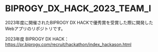 # BIPROGY_DX_HACK_2023_TEAM_I
2023年度に開催されたBIPROGY DX HACKで優秀賞を受賞した際に開発したWebアプリのリポジトリです。

2023年度 BIPROGY DX HACK：https://pr.biprogy.com/recruit/hackathon/index_hackason.html
